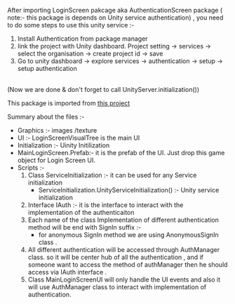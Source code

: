 After importing LoginScreen pakcage aka AuthenticationScreen package ( note:- this package is depends on Unity service authentication) , you need to do some steps to use this unity service :- <br> 
1) Install Authentication from package manager 
2) link the project with Unity dashboard.
Project setting -> services -> select the organisation -> create project id -> save
3) Go to unity dashboard -> explore services -> authentication -> setup -> setup authentication 
<br>
(Now we are done & don't forget to call UnityServer.initialization())

 This package is imported from  [this project](https://github.com/DevFrogora/UnityAuthentication)

 Summary about the files :- <br>
- Graphics :- images /texture 
- UI :- LoginScreenVisualTree is the main UI
- Initialization :- Uinity Initilization
- MainLoginScreen.Prefab:- it is the prefab of the UI. Just drop this game object for Login Screen UI.
- Scripts :- 
     1. Class ServiceInitialization :- it can be used for any  Service initialization 
        - ServiceInitialization.UnityServiceInitialization() :-  Unity service initialization
    2. Interface IAuth :- it is the interface to interact with the implementation of the authenticaiton
    3. Each name of the class Implementation of different authentication method will be end with SignIn suffix :-
        -  for anonymous SignIn method we are using AnonymousSignIn class .
    4. All different authentication will be accessed through AuthManager class. so it will be center hub of all the authentication , and if someone want to access the method of authManager then he should access via IAuth interface .
    5. Class MainLoginScreenUI  will only handle the UI events and also it will use AuthManager class to interact with implementation of authentication.

